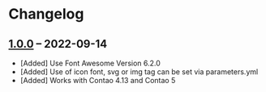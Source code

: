# Changelog

[//]: <> (
Types of changes
    Added for new Addeds.
    Changed for changes in existing functionality.
    Deprecated for soon-to-be removed Addeds.
    Removed for now removed Addeds.
    Fixed for any bug fixes.
    Security in case of vulnerabilities.
)

## [1.0.0](https://github.com/contao-themes-net/font-awesome-inserttag-bundle/tree/1.0.0) – 2022-09-14

- [Added] Use Font Awesome Version 6.2.0
- [Added] Use of icon font, svg or img tag can be set via parameters.yml
- [Added] Works with Contao 4.13 and Contao 5

